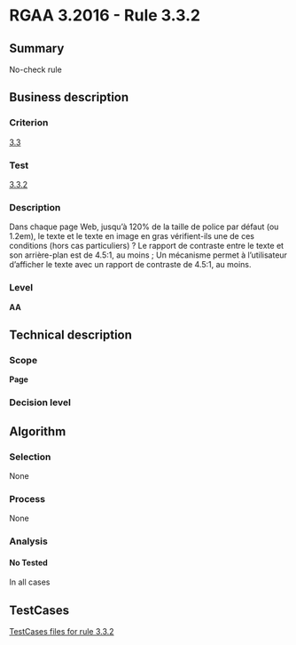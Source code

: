 # RGAA 3.2016 - Rule 3.3.2

## Summary
No-check rule


## Business description

### Criterion
[3.3](http://references.modernisation.gouv.fr/rgaa-accessibilite/criteres.html#crit-3-3)

### Test
[3.3.2](http://references.modernisation.gouv.fr/rgaa-accessibilite/criteres.html#test-3-3-2)

### Description
Dans chaque page Web, jusqu’à 120% de la taille de police par défaut (ou 1.2em), le texte et le texte en image en gras vérifient-ils une de ces conditions (hors cas particuliers) ? Le rapport de contraste entre le texte et son arrière-plan est de 4.5:1, au moins ; Un mécanisme permet à l’utilisateur d’afficher le texte avec un rapport de contraste de 4.5:1, au moins.

### Level
**AA**


## Technical description

### Scope
**Page**

### Decision level


## Algorithm

### Selection
None

### Process
None

### Analysis

#### No Tested
In all cases


##  TestCases

[TestCases files for rule 3.3.2](https://github.com/Asqatasun/Asqatasun/tree/RGAA_3.2016/rules/rules-rgaa3.2016/src/test/resources/testcases/rgaa32016/Rgaa32016Rule030302/)



